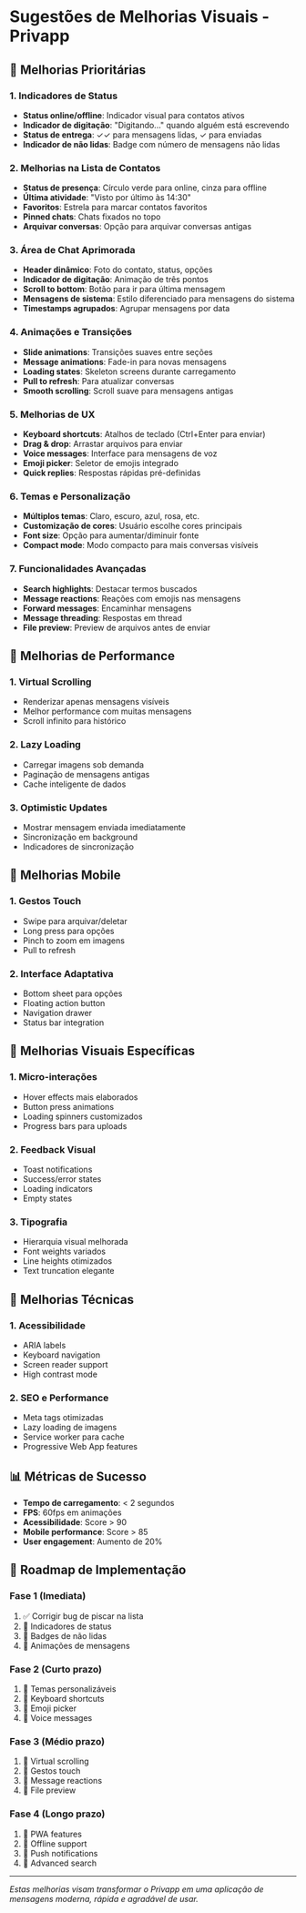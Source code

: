 # Sugestões de Melhorias Visuais - Privapp

## 🎯 Melhorias Prioritárias

### 1. **Indicadores de Status**
- **Status online/offline**: Indicador visual para contatos ativos
- **Indicador de digitação**: "Digitando..." quando alguém está escrevendo
- **Status de entrega**: ✓✓ para mensagens lidas, ✓ para enviadas
- **Indicador de não lidas**: Badge com número de mensagens não lidas

### 2. **Melhorias na Lista de Contatos**
- **Status de presença**: Círculo verde para online, cinza para offline
- **Última atividade**: "Visto por último às 14:30"
- **Favoritos**: Estrela para marcar contatos favoritos
- **Pinned chats**: Chats fixados no topo
- **Arquivar conversas**: Opção para arquivar conversas antigas

### 3. **Área de Chat Aprimorada**
- **Header dinâmico**: Foto do contato, status, opções
- **Indicador de digitação**: Animação de três pontos
- **Scroll to bottom**: Botão para ir para última mensagem
- **Mensagens de sistema**: Estilo diferenciado para mensagens do sistema
- **Timestamps agrupados**: Agrupar mensagens por data

### 4. **Animações e Transições**
- **Slide animations**: Transições suaves entre seções
- **Message animations**: Fade-in para novas mensagens
- **Loading states**: Skeleton screens durante carregamento
- **Pull to refresh**: Para atualizar conversas
- **Smooth scrolling**: Scroll suave para mensagens antigas

### 5. **Melhorias de UX**
- **Keyboard shortcuts**: Atalhos de teclado (Ctrl+Enter para enviar)
- **Drag & drop**: Arrastar arquivos para enviar
- **Voice messages**: Interface para mensagens de voz
- **Emoji picker**: Seletor de emojis integrado
- **Quick replies**: Respostas rápidas pré-definidas

### 6. **Temas e Personalização**
- **Múltiplos temas**: Claro, escuro, azul, rosa, etc.
- **Customização de cores**: Usuário escolhe cores principais
- **Font size**: Opção para aumentar/diminuir fonte
- **Compact mode**: Modo compacto para mais conversas visíveis

### 7. **Funcionalidades Avançadas**
- **Search highlights**: Destacar termos buscados
- **Message reactions**: Reações com emojis nas mensagens
- **Forward messages**: Encaminhar mensagens
- **Message threading**: Respostas em thread
- **File preview**: Preview de arquivos antes de enviar

## 🚀 Melhorias de Performance

### 1. **Virtual Scrolling**
- Renderizar apenas mensagens visíveis
- Melhor performance com muitas mensagens
- Scroll infinito para histórico

### 2. **Lazy Loading**
- Carregar imagens sob demanda
- Paginação de mensagens antigas
- Cache inteligente de dados

### 3. **Optimistic Updates**
- Mostrar mensagem enviada imediatamente
- Sincronização em background
- Indicadores de sincronização

## 📱 Melhorias Mobile

### 1. **Gestos Touch**
- Swipe para arquivar/deletar
- Long press para opções
- Pinch to zoom em imagens
- Pull to refresh

### 2. **Interface Adaptativa**
- Bottom sheet para opções
- Floating action button
- Navigation drawer
- Status bar integration

## 🎨 Melhorias Visuais Específicas

### 1. **Micro-interações**
- Hover effects mais elaborados
- Button press animations
- Loading spinners customizados
- Progress bars para uploads

### 2. **Feedback Visual**
- Toast notifications
- Success/error states
- Loading indicators
- Empty states

### 3. **Tipografia**
- Hierarquia visual melhorada
- Font weights variados
- Line heights otimizados
- Text truncation elegante

## 🔧 Melhorias Técnicas

### 1. **Acessibilidade**
- ARIA labels
- Keyboard navigation
- Screen reader support
- High contrast mode

### 2. **SEO e Performance**
- Meta tags otimizadas
- Lazy loading de imagens
- Service worker para cache
- Progressive Web App features

## 📊 Métricas de Sucesso

- **Tempo de carregamento**: < 2 segundos
- **FPS**: 60fps em animações
- **Acessibilidade**: Score > 90
- **Mobile performance**: Score > 85
- **User engagement**: Aumento de 20%

## 🎯 Roadmap de Implementação

### Fase 1 (Imediata)
1. ✅ Corrigir bug de piscar na lista
2. 🔄 Indicadores de status
3. 🔄 Badges de não lidas
4. 🔄 Animações de mensagens

### Fase 2 (Curto prazo)
1. 🔄 Temas personalizáveis
2. 🔄 Keyboard shortcuts
3. 🔄 Emoji picker
4. 🔄 Voice messages

### Fase 3 (Médio prazo)
1. 🔄 Virtual scrolling
2. 🔄 Gestos touch
3. 🔄 Message reactions
4. 🔄 File preview

### Fase 4 (Longo prazo)
1. 🔄 PWA features
2. 🔄 Offline support
3. 🔄 Push notifications
4. 🔄 Advanced search

---

*Estas melhorias visam transformar o Privapp em uma aplicação de mensagens moderna, rápida e agradável de usar.* 
